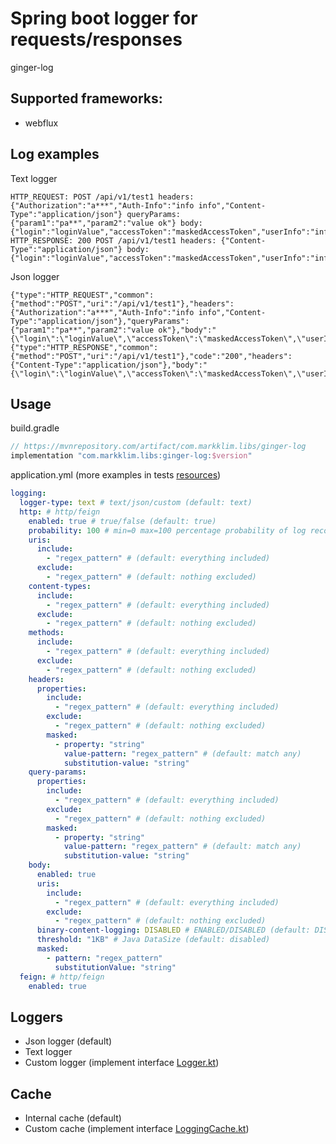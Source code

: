 # Spring boot logger for requests/responses

ginger-log

## Supported frameworks:

- webflux

## Log examples

Text logger

``` text
HTTP_REQUEST: POST /api/v1/test1 headers: {"Authorization":"a***","Auth-Info":"info info","Content-Type":"application/json"} queryParams: {"param1":"pa**","param2":"value ok"} body: {"login":"loginValue","accessToken":"maskedAccessToken","userInfo":"infoValue","refreshToken":"maskedRefreshToken"}
HTTP_RESPONSE: 200 POST /api/v1/test1 headers: {"Content-Type":"application/json"} body: {"login":"loginValue","accessToken":"maskedAccessToken","userInfo":"infoValue","refreshToken":"maskedRefreshToken"}
```

Json logger

``` text
{"type":"HTTP_REQUEST","common":{"method":"POST","uri":"/api/v1/test1"},"headers":{"Authorization":"a***","Auth-Info":"info info","Content-Type":"application/json"},"queryParams":{"param1":"pa**","param2":"value ok"},"body":"{\"login\":\"loginValue\",\"accessToken\":\"maskedAccessToken\",\"userInfo\":\"infoValue\",\"refreshToken\":\"maskedRefreshToken\"}"}
{"type":"HTTP_RESPONSE","common":{"method":"POST","uri":"/api/v1/test1"},"code":"200","headers":{"Content-Type":"application/json"},"body":"{\"login\":\"loginValue\",\"accessToken\":\"maskedAccessToken\",\"userInfo\":\"infoValue\",\"refreshToken\":\"maskedRefreshToken\"}"}
```

## Usage

build.gradle

``` groovy
// https://mvnrepository.com/artifact/com.markklim.libs/ginger-log
implementation "com.markklim.libs:ginger-log:$version"
```

application.yml (more examples in tests [resources](webflux-test%2Fsrc%2Ftest%2Fresources))

```yaml
logging:
  logger-type: text # text/json/custom (default: text)
  http: # http/feign
    enabled: true # true/false (default: true)
    probability: 100 # min=0 max=100 percentage probability of log recording (default: 100)
    uris:
      include:
        - "regex_pattern" # (default: everything included)
      exclude:
        - "regex_pattern" # (default: nothing excluded)
    content-types:
      include:
        - "regex_pattern" # (default: everything included)
      exclude:
        - "regex_pattern" # (default: nothing excluded)
    methods:
      include:
        - "regex_pattern" # (default: everything included)
      exclude:
        - "regex_pattern" # (default: nothing excluded)
    headers:
      properties:
        include:
          - "regex_pattern" # (default: everything included)
        exclude:
          - "regex_pattern" # (default: nothing excluded)
        masked:
          - property: "string"
            value-pattern: "regex_pattern" # (default: match any)
            substitution-value: "string"
    query-params:
      properties:
        include:
          - "regex_pattern" # (default: everything included)
        exclude:
          - "regex_pattern" # (default: nothing excluded)
        masked:
          - property: "string"
            value-pattern: "regex_pattern" # (default: match any)
            substitution-value: "string"
    body:
      enabled: true
      uris:
        include:
          - "regex_pattern" # (default: everything included)
        exclude:
          - "regex_pattern" # (default: nothing excluded)
      binary-content-logging: DISABLED # ENABLED/DISABLED (default: DISABLED)
      threshold: "1KB" # Java DataSize (default: disabled)
      masked:
        - pattern: "regex_pattern"
          substitutionValue: "string"
  feign: # http/feign
    enabled: true
```

## Loggers

- Json logger (default)
- Text logger
- Custom logger (implement
  interface [Logger.kt](logger%2Fsrc%2Fmain%2Fkotlin%2Fcom%2Fmarkklim%2Flibs%2Fginger%2Flogger%2FLogger.kt))

## Cache

- Internal cache (default)
- Custom cache (implement
  interface [LoggingCache.kt](logger%2Fsrc%2Fmain%2Fkotlin%2Fcom%2Fmarkklim%2Flibs%2Fginger%2Fcache%2FLoggingCache.kt))